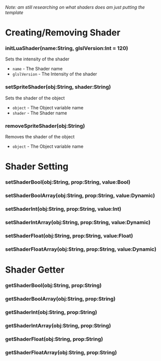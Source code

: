 _Note: am still researching on what shaders does am just putting the template_

# Creating/Removing Shader

### initLuaShader(name:String, glslVersion:Int = 120)
Sets the intensity of the shader

- `name` - The Shader name
- `glslVersion` - The Intensity of the shader

### setSpriteShader(obj:String, shader:String)
Sets the shader of the object

- `object` - The Object variable name
- `shader` - The Shader name

### removeSpriteShader(obj:String)
Removes the shader of the object

- `object` - The Object variable name

# Shader Setting

### setShaderBool(obj:String, prop:String, value:Bool)

### setShaderBoolArray(obj:String, prop:String, value:Dynamic)

### setShaderInt(obj:String, prop:String, value:Int)

### setShaderIntArray(obj:String, prop:String, value:Dynamic)

### setShaderFloat(obj:String, prop:String, value:Float)

### setShaderFloatArray(obj:String, prop:String, value:Dynamic)

# Shader Getter

### getShaderBool(obj:String, prop:String)

### getShaderBoolArray(obj:String, prop:String)

### getShaderInt(obj:String, prop:String)

### getShaderIntArray(obj:String, prop:String)

### getShaderFloat(obj:String, prop:String)

### getShaderFloatArray(obj:String, prop:String)